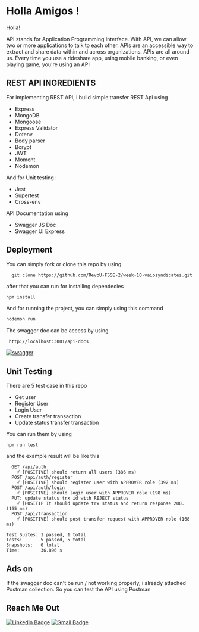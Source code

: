 <h1 align="left">Holla Amigos !</h1>

Holla!

API stands for Application Programming Interface. With API, we can allow two or more applications to talk to each other. APIs are an accessible way to extract and share data within and across organizations. APIs are all around us. Every time you use a rideshare app, using mobile banking, or even playing game, you're using an API
## REST API INGREDIENTS
For implementing REST API, i build simple transfer REST Api using

- Express
- MongoDB
- Mongoose
- Express Validator
- Dotenv
- Body parser
- Bcrypt
- JWT
- Moment
- Nodemon
  
And for Unit testing :
- Jest
- Supertest
- Cross-env

API Documentation using
- Swagger JS Doc
- Swagger UI Express
  

## Deployment

You can simply fork or clone this repo by using
```terminal
  git clone https://github.com/RevoU-FSSE-2/week-10-vaiosyndicates.git
```

after that you can run for installing dependecies
```js
npm install
```
And for running the project, you can simply using this command
```js
nodemon run
```
The swagger doc can be access by using 
```
 http://localhost:3001/api-docs
```

<a href="https://ibb.co/kyR2SzS"><img src="https://i.ibb.co/cvGhrRr/swagger.png" alt="swagger" border="0"></a>

## Unit Testing
There are 5 test case in this repo
- Get user
- Register User
- Login User
- Create transfer transaction
- Update status transfer transaction

You can run them by using
```
npm run test
```
and the example result will be like this
```
  GET /api/auth
    √ [POSITIVE] should return all users (386 ms)
  POST /api/auth/register
    √ [POSITIVE] should register user with APPROVER role (392 ms)
  POST /api/auth/login
    √ [POSITIVE] should login user with APPROVER role (198 ms)
  PUT: update status trx id with REJECT status
    √ [POSITIF It should update trx status and return response 200. (165 ms)   
  POST /api/transaction
    √ [POSITIVE] should post transfer request with APPROVER role (168 ms)      

Test Suites: 1 passed, 1 total
Tests:       5 passed, 5 total
Snapshots:   0 total
Time:        36.896 s
```

## Ads on
If the swagger doc can't be run / not working properly, i already attached Postman collection. So you can test the API using Postman

## Reach Me Out

[![Linkedin Badge](https://img.shields.io/badge/-Ade_Kresna_D-blue?style=flat-square&logo=Linkedin&logoColor=white)](https://www.linkedin.com/in/ade-kresna-dewantara/)
[![Gmail Badge](https://img.shields.io/badge/-kresnafti2013@gmail.com-c14438?style=flat-square&logo=Gmail&logoColor=white)](mailto:kresnafti2013@gmail.com)
